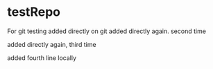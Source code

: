 # testRepo
For git testing
added directly on git
added directly again. second time

added directly again, third time

added fourth line locally
